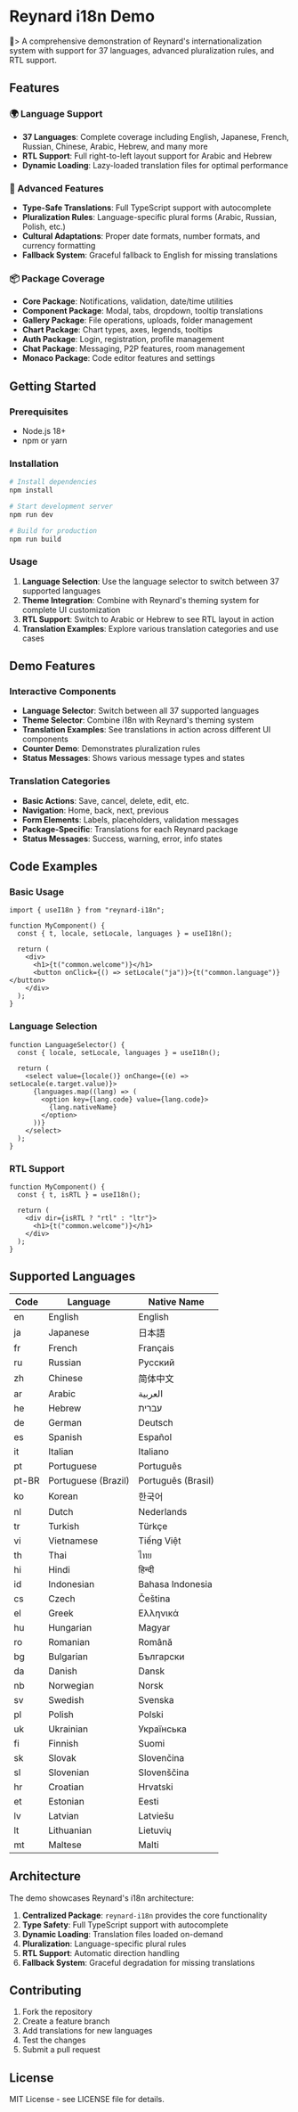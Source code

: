 # Reynard i18n Demo

🦦> A comprehensive demonstration of Reynard's internationalization system with support for 37 languages,
advanced pluralization rules, and RTL support.

## Features

### 🌍 Language Support

- **37 Languages**: Complete coverage including English, Japanese, French, Russian, Chinese, Arabic, Hebrew, and many more
- **RTL Support**: Full right-to-left layout support for Arabic and Hebrew
- **Dynamic Loading**: Lazy-loaded translation files for optimal performance

### 🎯 Advanced Features

- **Type-Safe Translations**: Full TypeScript support with autocomplete
- **Pluralization Rules**: Language-specific plural forms (Arabic, Russian, Polish, etc.)
- **Cultural Adaptations**: Proper date formats, number formats, and currency formatting
- **Fallback System**: Graceful fallback to English for missing translations

### 📦 Package Coverage

- **Core Package**: Notifications, validation, date/time utilities
- **Component Package**: Modal, tabs, dropdown, tooltip translations
- **Gallery Package**: File operations, uploads, folder management
- **Chart Package**: Chart types, axes, legends, tooltips
- **Auth Package**: Login, registration, profile management
- **Chat Package**: Messaging, P2P features, room management
- **Monaco Package**: Code editor features and settings

## Getting Started

### Prerequisites

- Node.js 18+
- npm or yarn

### Installation

```bash
# Install dependencies
npm install

# Start development server
npm run dev

# Build for production
npm run build
```

### Usage

1. **Language Selection**: Use the language selector to switch between 37 supported languages
2. **Theme Integration**: Combine with Reynard's theming system for complete UI customization
3. **RTL Support**: Switch to Arabic or Hebrew to see RTL layout in action
4. **Translation Examples**: Explore various translation categories and use cases

## Demo Features

### Interactive Components

- **Language Selector**: Switch between all 37 supported languages
- **Theme Selector**: Combine i18n with Reynard's theming system
- **Translation Examples**: See translations in action across different UI components
- **Counter Demo**: Demonstrates pluralization rules
- **Status Messages**: Shows various message types and states

### Translation Categories

- **Basic Actions**: Save, cancel, delete, edit, etc.
- **Navigation**: Home, back, next, previous
- **Form Elements**: Labels, placeholders, validation messages
- **Package-Specific**: Translations for each Reynard package
- **Status Messages**: Success, warning, error, info states

## Code Examples

### Basic Usage

```tsx
import { useI18n } from "reynard-i18n";

function MyComponent() {
  const { t, locale, setLocale, languages } = useI18n();

  return (
    <div>
      <h1>{t("common.welcome")}</h1>
      <button onClick={() => setLocale("ja")}>{t("common.language")}</button>
    </div>
  );
}
```

### Language Selection

```tsx
function LanguageSelector() {
  const { locale, setLocale, languages } = useI18n();

  return (
    <select value={locale()} onChange={(e) => setLocale(e.target.value)}>
      {languages.map((lang) => (
        <option key={lang.code} value={lang.code}>
          {lang.nativeName}
        </option>
      ))}
    </select>
  );
}
```

### RTL Support

```tsx
function MyComponent() {
  const { t, isRTL } = useI18n();

  return (
    <div dir={isRTL ? "rtl" : "ltr"}>
      <h1>{t("common.welcome")}</h1>
    </div>
  );
}
```

## Supported Languages

| Code  | Language            | Native Name        |
| ----- | ------------------- | ------------------ |
| en    | English             | English            |
| ja    | Japanese            | 日本語             |
| fr    | French              | Français           |
| ru    | Russian             | Русский            |
| zh    | Chinese             | 简体中文           |
| ar    | Arabic              | العربية            |
| he    | Hebrew              | עברית              |
| de    | German              | Deutsch            |
| es    | Spanish             | Español            |
| it    | Italian             | Italiano           |
| pt    | Portuguese          | Português          |
| pt-BR | Portuguese (Brazil) | Português (Brasil) |
| ko    | Korean              | 한국어             |
| nl    | Dutch               | Nederlands         |
| tr    | Turkish             | Türkçe             |
| vi    | Vietnamese          | Tiếng Việt         |
| th    | Thai                | ไทย                |
| hi    | Hindi               | हिन्दी             |
| id    | Indonesian          | Bahasa Indonesia   |
| cs    | Czech               | Čeština            |
| el    | Greek               | Ελληνικά           |
| hu    | Hungarian           | Magyar             |
| ro    | Romanian            | Română             |
| bg    | Bulgarian           | Български          |
| da    | Danish              | Dansk              |
| nb    | Norwegian           | Norsk              |
| sv    | Swedish             | Svenska            |
| pl    | Polish              | Polski             |
| uk    | Ukrainian           | Українська         |
| fi    | Finnish             | Suomi              |
| sk    | Slovak              | Slovenčina         |
| sl    | Slovenian           | Slovenščina        |
| hr    | Croatian            | Hrvatski           |
| et    | Estonian            | Eesti              |
| lv    | Latvian             | Latviešu           |
| lt    | Lithuanian          | Lietuvių           |
| mt    | Maltese             | Malti              |

## Architecture

The demo showcases Reynard's i18n architecture:

1. **Centralized Package**: `reynard-i18n` provides the core functionality
2. **Type Safety**: Full TypeScript support with autocomplete
3. **Dynamic Loading**: Translation files loaded on-demand
4. **Pluralization**: Language-specific plural rules
5. **RTL Support**: Automatic direction handling
6. **Fallback System**: Graceful degradation for missing translations

## Contributing

1. Fork the repository
2. Create a feature branch
3. Add translations for new languages
4. Test the changes
5. Submit a pull request

## License

MIT License - see LICENSE file for details.
